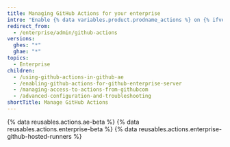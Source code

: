 ```yaml
---
title: Managing GitHub Actions for your enterprise
intro: "Enable {% data variables.product.prodname_actions %} on {% ifversion ghae %}{% data variables.product.prodname_ghe_managed %}{% else %}{% data variables.product.prodname_ghe_server %}{% endif %}, and manage {% data variables.product.prodname_actions %} policies and settings."
redirect_from:
  - /enterprise/admin/github-actions
versions:
  ghes: "*"
  ghae: "*"
topics:
  - Enterprise
children:
  - /using-github-actions-in-github-ae
  - /enabling-github-actions-for-github-enterprise-server
  - /managing-access-to-actions-from-githubcom
  - /advanced-configuration-and-troubleshooting
shortTitle: Manage GitHub Actions
---
```


{% data reusables.actions.ae-beta %}
{% data reusables.actions.enterprise-beta %}
{% data reusables.actions.enterprise-github-hosted-runners %}
